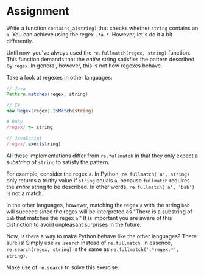 # Assignment

Write a function `contains_a(string)` that checks whether `string` contains an `a`.
You can achieve using the regex `.*a.*`. However, let's do it a bit differently.

Until now, you've always used the `re.fullmatch(regex, string)` function. This function
demands that the *entire* string satisfies the pattern described by `regex`.
In general, however, this is not how regexes behave.

Take a look at regexes in other languages:

```java
// Java
Pattern.matches(regex, string)
```

```csharp
// C#
new Regex(regex).IsMatch(string)
```

```ruby
# Ruby
/regex/ =~ string
```

```javascript
// JavaScript
/regex/.exec(string)
```

All these implementations differ from `re.fullmatch` in that they
only expect a *substring* of `string` to satisfy the pattern.

For example, consider the regex `a`. In Python, `re.fullmatch('a', string)`
only returns a truthy value if `string` equals `a`, because `fullmatch`
requires the *entire* string to be described. In other words, `re.fullmatch('a', 'bab')` is not a match.

In the other languages, however, matching the regex `a` with the string `bab` will succeed since the regex will be interpreted as "There is a substring of `bab` that matches the regex `a`." It is important you are aware of this distinction to avoid unpleasant surprises in the future.

Now, is there a way to make Python behave like the other languages? There sure is!
Simply use `re.search` instead of `re.fullmatch`. In essence, `re.search(regex, string)` is the same as `re.fullmatch('.*regex.*', string)`.

Make use of `re.search` to solve this exercise.
